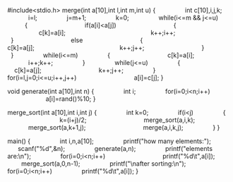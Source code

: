 #include<stdio.h>
merge(int a[10],int l,int m,int u)
{
                int c[10],i,j,k;
                i=l;
                j=m+1;
                k=0;
                while(i<=m && j<=u)
                {
                                if(a[i]<a[j])
                                {
                                                c[k]=a[i];
                                                k++;i++;
                                }
                                else
                                {
                                                c[k]=a[j];
                                                k++;j++;
                                }
                }
                while(i<=m)
                {
                                c[k]=a[i];
                                i++;k++;
                }
                while(j<=u)
                {
                                c[k]=a[j];
                                k++;j++;
                }
                for(i=l,j=0;i<=u;i++,j++)
                                a[i]=c[j];
}

void generate(int a[10],int n)
{
                int i;
                for(i=0;i<n;i++)
                                a[i]=rand()%10;
}

merge_sort(int a[10],int i,int j)
{
                int k=0;
                if(i<j)
                {
                                k=(i+j)/2;
                                merge_sort(a,i,k);
                                merge_sort(a,k+1,j);
                                merge(a,i,k,j);
                }
}

main()
{
                int i,n,a[10];
                printf("how many elements:");
                scanf("%d",&n);
                generate(a,n);
                printf("elements are:\n");
                for(i=0;i<n;i++)
                                printf("%d\t",a[i]);
                merge_sort(a,0,n-1);
                printf("\nafter sorting:\n");
                for(i=0;i<n;i++)
                printf("%d\t",a[i]);
}
